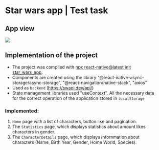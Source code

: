 # Star wars app | Test task

## App view

![](./star_wars_app/assets/StarWarsVideo.gif)

## Implementation of the project

- The project was compiled with [npx react-native@latest init star_wars_app](https://reactnative.dev/docs/environment-setup).
- Components are created using the library
  "@react-native-async-storage/async-storage", "@react-navigation/native-stack", "axios"
- Used as `backend` (https://swapi.dev/api/)
- State management libraries used "useContext". All the necessary data for the correct operation of the application
   stored in `localStorage`

### Implemented:

1. `Home` page with a list of characters, button like and pagination.
2. The `Statistics` page, which displays statistics about amount likes characters in gender.
3. The `CharacterDetails` page, which displays infornmation about characters (Name, Birth Year, Gender, Home World, Species).

